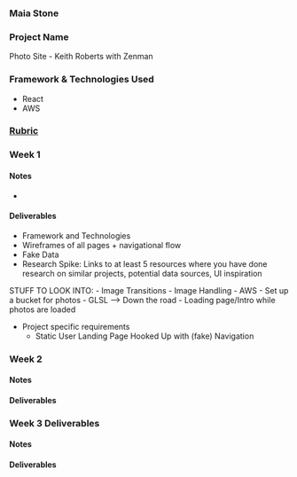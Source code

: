 ### Maia Stone

### Project Name
Photo Site - Keith Roberts with Zenman

### Framework & Technologies Used
- React
- AWS

### [Rubric](http://frontend.turing.io/projects/self-directed-project.html)

### Week 1

#### Notes
  -

#### Deliverables

  - Framework and Technologies
  - Wireframes of all pages + navigational flow
  - Fake Data
  - Research Spike: Links to at least 5 resources where you have done research on similar projects, potential data sources, UI inspiration

  STUFF TO LOOK INTO:
    - Image Transitions
    - Image Handling
    - AWS
      - Set up a bucket for photos
    - GLSL --> Down the road
    - Loading page/Intro while photos are loaded

  - Project specific requirements
    - Static User Landing Page Hooked Up with (fake) Navigation

### Week 2

#### Notes

#### Deliverables

### Week 3 Deliverables

#### Notes

#### Deliverables

